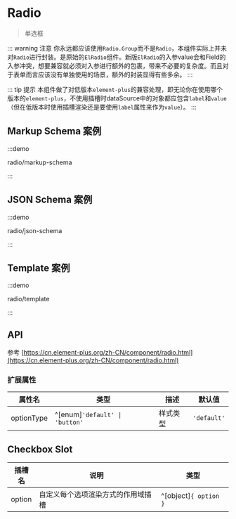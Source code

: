 # Radio

> 单选框

::: warning 注意
你永远都应该使用`Radio.Group`而不是`Radio`，本组件实际上并未对`Radio`进行封装。是原始的`ElRadio`组件。新版`ElRadio`的入参value会和Field的入参冲突，想要兼容就必须对入参进行额外的包裹，带来不必要的复杂度。而且对于表单而言应该没有单独使用的场景，额外的封装显得有些多余。
:::

::: tip 提示
本组件做了对低版本`element-plus`的兼容处理，即无论你在使用哪个版本的`element-plus`，不使用插槽时dataSource中的对象都应包含`label`和`value`（但在低版本时使用插槽渲染还是要使用`label`属性来作为`value`）。
:::

## Markup Schema 案例

:::demo

radio/markup-schema

:::

## JSON Schema 案例

:::demo

radio/json-schema

:::

## Template 案例

:::demo

radio/template

:::

## API

参考 [https://cn.element-plus.org/zh-CN/component/radio.html](https://cn.element-plus.org/zh-CN/component/radio.html)

### 扩展属性

| 属性名      | 类型                            | 描述    | 默认值       |
| ---        | ---                            | ---     | ---         |
| optionType | ^[enum]`'default' \| 'button'` | 样式类型 | `'default'` |

## Checkbox Slot

| 插槽名   | 说明                           | 类型                  |
| ---     | ---                           | ---                   |
| option | 自定义每个选项渲染方式的作用域插槽 | ^[object]`{ option }` |
